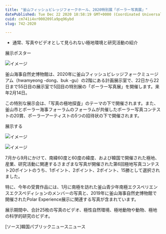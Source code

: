 ```yaml
---
title: "釜山フィッシュビレッジフォークホール、2020特別展「ポーラー写真展」"
datePublished: Tue Dec 22 2020 18:58:19 GMT+0000 (Coordinated Universal Time)
cuid: cm741i4xr000209la9pq96ybd
slug: 742-2020

---
```



- 通常、写真やビデオとして見られない極地環境と研究活動の紹介

展示ポスター

![イメージ](https://cdn.hashnode.com/res/hashnode/image/upload/v1739493471462/95cc3ea7-73b1-4ef2-9304-d73693c9c570.jpeg)

釜山海事自然史博物館は、2020年に釜山フィッシュビレッジフォークミュージアム（hwamyeong -dong、buk -gu）の2階にある計画展示室で、22日から22日まで55日目の展示室で5回目の特別展の「ポーラー写真展」を開催します。来年2月14日。

この特別な展示会は、「写真の極地探査」のテーマの下で開催されます。また、釜山市とポーラー海事フォーラムのフォーラムが共催したポーラー写真コンテストの20賞、ポーラーアーティストの5つの招待状の下で開催されます。

展示する

![イメージ](https://cdn.hashnode.com/res/hashnode/image/upload/v1739493473384/5ce6b0b4-fe45-46c4-b0e9-11c2721b36c6.jpeg)

![イメージ](https://cdn.hashnode.com/res/hashnode/image/upload/v1739493474922/d4bdc8fc-71d5-488d-9d45-20e91895c374.jpeg)

7月から9月にかけて、南緯60度と60度の緯度、および韓国で開催された極地、産業、研究活動に関連するさまざまな写真が開催された第6回極地写真コンテスト20ポイントのうち、1ポイント、2ポイント、2ポイント、15勝として選択されました。

特に、今年の受賞作品には、1月に南極を訪れた釜山青少年南極エクスペリエンスエクスペディションのメンバーの写真と、2019年に釜山海事自然史博物館で開催されたPolar Experience展示に関連する写真が含まれています。

展示期間中、合計25枚の写真のビデオ、極性自然環境、極地動物や動物、極地の科学的研究のビデオ。

[ソース]韓国パブリックニュースニュース